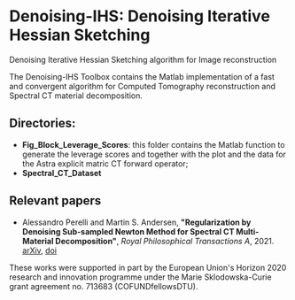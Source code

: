 # Denoising-IHS: Denoising Iterative Hessian Sketching

Denoising Iterative Hessian Sketching algorithm for Image reconstruction

The Denoising-IHS Toolbox contains the Matlab implementation of a fast and convergent algorithm for Computed Tomography reconstruction and Spectral CT material decomposition.

## Directories:

* **Fig_Block_Leverage_Scores**: this folder contains the Matlab function to generate the leverage scores and together with the plot and the data for the Astra explicit matric CT forward operator;
* **Spectral_CT_Dataset** 

## Relevant papers

* Alessandro Perelli and Martin S. Andersen, 
**"Regularization by Denoising Sub-sampled Newton Method for Spectral CT Multi-Material Decomposition"**, 
*Royal Philosophical Transactions A*, 2021. 
[arXiv](), [doi]()

These works were supported in part by the European Union's Horizon 2020 research and innovation programme under the Marie Sklodowska-Curie grant agreement no. 713683 (COFUNDfellowsDTU).

